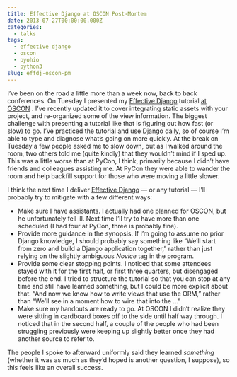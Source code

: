 ```yaml
---
title: Effective Django at OSCON Post-Mortem
date: 2013-07-27T00:00:00.000Z
categories:
  - talks
tags:
  - effective django
  - oscon
  - pyohio
  - python3
slug: effdj-oscon-pm
---
```

I&#8217;ve been on the road a little more than a week now, back to back conferences. On Tuesday I presented my [Effective Django][1]  tutorial [at OSCON][2] . I&#8217;ve recently updated it to cover integrating static assets with your project, and re-organized some of the view information. The biggest challenge with presenting a tutorial like that is figuring out how fast (or slow) to go. I&#8217;ve practiced the tutorial and use Django daily, so of course I&#8217;m able to type and diagnose what&#8217;s going on more quickly. At the break on Tuesday a few people asked me to slow down, but as I walked around the room, two others told me (quite kindly) that they wouldn&#8217;t mind if I sped up. This was a little worse than at PyCon, I think, primarily because I didn&#8217;t have friends and colleagues assisting me. At PyCon they were able to wander the room and help backfill support for those who were moving a little slower.

I think the next time I deliver [Effective Django][1]  &#8212; or any tutorial &#8212; I&#8217;ll probably try to mitigate with a few different ways:

<ul class="simple">
  <li>
    Make sure I have assistants. I actually had one planned for OSCON, but he unfortunately fell ill. Next time I&#8217;ll try to have more than one scheduled (I had four at PyCon, three is probably fine).
  </li>
  <li>
    Provide more guidance in the synopsis. If I&#8217;m going to assume no prior Django knowledge, I should probably say something like &#8220;We&#8217;ll start from zero and build a Django application together,&#8221; rather than just relying on the slightly ambiguous <em>Novice</em> tag in the program.
  </li>
  <li>
    Provide some clear stopping points. I noticed that some attendees stayed with it for the first half, or first three quarters, but disengaged before the end. I tried to structure the tutorial so that you can stop at any time and still have learned something, but I could be more explicit about that. &#8220;And now we know how to write views that use the ORM,&#8221; rather than &#8220;We&#8217;ll see in a moment how to wire that into the &#8230;&#8221;
  </li>
  <li>
    Make sure my handouts are ready to go. At OSCON I didn&#8217;t realize they were sitting in cardboard boxes off to the side until half way through. I noticed that in the second half, a couple of the people who had been struggling previously were keeping up slightly better once they had another source to refer to.
  </li>
</ul>

The people I spoke to afterward uniformly said they learned _something_ (whether it was as much as they&#8217;d hoped is another question, I suppose), so this feels like an overall success.



 [1]: http://effectivedjango.com/tutorial/
 [2]: http://www.oscon.com/oscon2013/public/schedule/detail/29158
